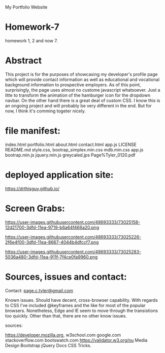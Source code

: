 My Portfolio Website


# Homework-7
homework 1, 2 and now 7.


# Abstract

This project is for the purposes of showcasing my developer's profile page which will provide contact information as well as educational and vocational background information to prospective employers.  As of this point, surprisingly, the page uses almost no custome javascript whatsoever.  Just a litte to transform the animation of the hamburger icon for the dropdown navbar.  On the other hand there is a great deal of custom CSS. I know this is an ongoing project and will probably be very different in the end.  But for now, I think it's comming togeter nicely.  

# file manifest:

index.html
portfolio.html
about.html
contact.html
app.js 
LICENSE 
README.md 
style.css,
bootrap_simplex.min.css
mdb.min.css
app.js
bootrap.min.js
jquery.min.js
greycaled.jps
Page%Tyler_0120.pdf


# deployed application site:


https://drthisguy.github.io/


# Screen Grabs:
https://user-images.githubusercontent.com/48693333/73025158-12d21700-3dfd-11ea-9719-b6a64f466a20.png

https://user-images.githubusercontent.com/48693333/73025226-2f6e4f00-3dfd-11ea-8667-4044b4dfccf7.png

https://user-images.githubusercontent.com/48693333/73025283-5036a480-3dfd-11ea-911f-7f4ce0fa9960.png


# Sources, issues and contact:

Contact: page.c.tyler@gmail.com

Known issues.
Should have decent, cross-browser capability. With regards to CSS I've included @keyframes and the like for most of the popular browsers. Nonetheless, Edge and IE seem to move through the transistions too quickly. Other than that, there are no other know issues. 

sources:

https://developer.mozilla.org, 
w3school.com 
google.com 
stackoverflow.com
bootswatch.com
https://validator.w3.org/nu
Media Design Bootstrap
jQuery Docs
CSS Tricks.


